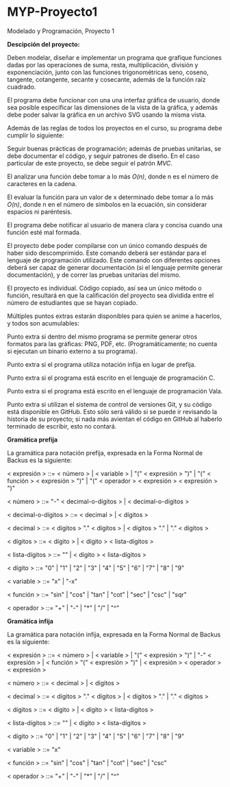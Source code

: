 # MYP-Proyecto1
Modelado y Programación, Proyecto 1

<strong>Descipción del proyecto:</strong>

Deben modelar, diseñar e implementar un programa que grafique funciones dadas por las operaciones de suma, resta, multiplicación, división y exponenciación, junto con las funciones trigonométricas seno, coseno, tangente, cotangente, secante y cosecante, además de la función raíz cuadrado.

El programa debe funcionar con una una interfaz gráfica de usuario, donde sea posible especificar las dimensiones de la vista de la gráfica, y además debe poder salvar la gráfica en un archivo SVG usando la misma vista.

Además de las reglas de todos los proyectos en el curso, su programa debe cumplir lo siguiente:

Seguir buenas prácticas de programación; además de pruebas unitarias, se debe documentar el código, y seguir patrones de diseño. En el caso particular de este proyecto, se debe seguir el patrón <i>MVC</i>.

El analizar una función debe tomar a lo más <i>O(n)</i>, donde n es el número de caracteres en la cadena.

El evaluar la función para un valor de x determinado debe tomar a lo más <i>O(n)</i>, donde n en el número de símbolos en la ecuación, sin considerar espacios ni paréntesis.

El programa debe notificar al usuario de manera clara y concisa cuando una función esté mal formada.

El proyecto debe poder compilarse con un único comando después de haber sido descomprimido. Este comando deberá ser estándar para el lenguaje de programación utilizado. Este comando con diferentes opciones deberá ser capaz de generar documentación (si el lenguaje permite generar documentación), y de correr las pruebas unitarias del mismo.

El proyecto es individual. Código copiado, así sea un único método o función, resultará en que la calificación del proyecto sea dividida entre el número de estudiantes que se hayan copiado.

Múltiples puntos extras estarán disponibles para quien se anime a hacerlos, y todos son acumulables:

Punto extra si dentro del mismo programa se permite generar otros formatos para las gráficas: PNG, PDF, etc. (Programáticamente; no cuenta si ejecutan un binario externo a su programa).

Punto extra si el programa utiliza notación infija en lugar de prefija.

Punto extra si el programa está escrito en el lenguaje de programación C.

Punto extra si el programa está escrito en el lenguaje de programación Vala.

Punto extra si utilizan el sistema de control de versiones Git, y su código está disponible en GitHub. Esto sólo será válido si se puede ir revisando la historia de su proyecto; si nada más avientan el código en GitHub al haberlo terminado de escribir, esto no contará.

<strong>Gramática prefija</strong>

La gramática para notación prefija, expresada en la Forma Normal de Backus es la siguiente:

< expresión > ::= < número > |
                  < variable > |
                  "(" < expresión > ")" |
                  "(" < función > < expresión > ")" |
                  "(" < operador > < expresión > < expresión > ")"

< número > ::= "-" < decimal-o-dígitos > | < decimal-o-dígitos >

< decimal-o-dígitos > ::= < decimal > | < dígitos >

< decimal > ::= < dígitos > "." < dígitos > | < dígitos > "." | "." < dígitos >

< dígitos > ::= < dígito > | < dígito > < lista-dígitos >

< lista-dígitos > ::= "" | < dígito > < lista-dígitos >

< dígito > ::= "0" | "1" | "2" | "3" | "4" | "5" | "6" | "7" | "8" | "9"

< variable > ::= "x" | "-x"

< función > ::= "sin" | "cos" | "tan" | "cot" | "sec" | "csc" | "sqr"

< operador > ::= "+" | "-" | "*" | "/" | "^"
    
<strong>Gramática infija</strong>

La gramática para notación infija, expresada en la Forma Normal de Backus es la siguiente:

< expresión > ::= < número > |
                  < variable > |
                  "(" < expresión > ")" |
                  "-" < expresión > |
                  < función > "(" < expresión > ")" |
                 < expresión > < operador > < expresión >

< número > ::= < decimal > | < dígitos >

< decimal > ::= < dígitos > "." < dígitos > | < dígitos > "." | "." < dígitos >

< dígitos > ::= < dígito > | < dígito > < lista-dígitos >

< lista-dígitos > ::= "" | < dígito > < lista-dígitos >

< dígito > ::= "0" | "1" | "2" | "3" | "4" | "5" | "6" | "7" | "8" | "9"

< variable > ::= "x"

< función > ::= "sin" | "cos" | "tan" | "cot" | "sec" | "csc"

< operador > ::= "+" | "-" | "*" | "/" | "^"
